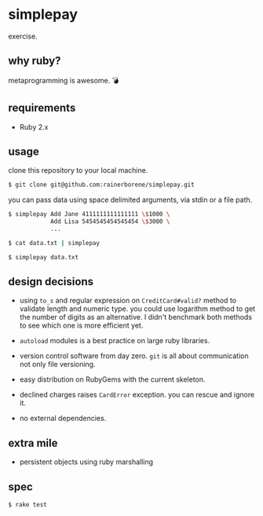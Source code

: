 # simplepay

exercise.

## why ruby?

metaprogramming is awesome. :bomb:

## requirements

- Ruby 2.x

## usage

clone this repository to your local machine.

```bash
$ git clone git@github.com:rainerborene/simplepay.git
```

you can pass data using space delimited arguments, via stdin or a file path.

```bash
$ simplepay Add Jane 4111111111111111 \$1000 \
            Add Lisa 5454545454545454 \$3000 \
            ...
```

```bash
$ cat data.txt | simplepay
```

```bash
$ simplepay data.txt
```

## design decisions

- using `to_s` and regular expression on `CreditCard#valid?` method to validate
  length and numeric type. you could use logarithm method to get the number of
  digits as an alternative. I didn't benchmark both methods to see which one is
  more efficient yet.

- `autoload` modules is a best practice on large ruby libraries.

- version control software from day zero. `git` is all about communication
  not only file versioning.

- easy distribution on RubyGems with the current skeleton.

- declined charges raises `CardError` exception. you can rescue and ignore it.

- no external dependencies.

## extra mile

- persistent objects using ruby marshalling

## spec

```bash
$ rake test
```

